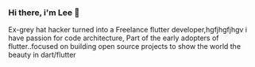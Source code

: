 ### Hi there, i'm Lee 👋
Ex-grey hat hacker turned into a Freelance flutter developer,hgfjhgfjhgv
i have passion for code architecture,
Part of the early adopters of flutter..focused on building open source projects
to show the world the beauty in dart/flutter


<!--
**Godslovelee/Godslovelee** is a ✨ _special_ ✨ repository because its `README.md` (this file) appears on your GitHub profile.

Here are some ideas to get you started:

- 🔭 I’m currently working on ...
- 🌱 I’m currently learning ...
- 👯 I’m looking to collaborate on ...
- 🤔 I’m looking for help with ...
- 💬 Ask me about ...
- 📫 How to reach me: ...
- 😄 Pronouns: ...
- ⚡ Fun fact: ...
-->
